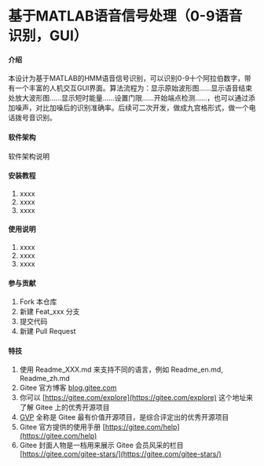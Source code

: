 # 基于MATLAB语音信号处理（0-9语音识别，GUI）

#### 介绍
本设计为基于MATLAB的HMM语音信号识别，可以识别0-9十个阿拉伯数字，带有一个丰富的人机交互GUI界面。算法流程为：显示原始波形图……显示语音结束处放大波形图……显示短时能量……设置门限……开始端点检测……，也可以通过添加噪声，对比加噪后的识别准确率。后续可二次开发，做成九宫格形式，做一个电话拨号音识别。

#### 软件架构
软件架构说明


#### 安装教程

1.  xxxx
2.  xxxx
3.  xxxx

#### 使用说明

1.  xxxx
2.  xxxx
3.  xxxx

#### 参与贡献

1.  Fork 本仓库
2.  新建 Feat_xxx 分支
3.  提交代码
4.  新建 Pull Request


#### 特技

1.  使用 Readme\_XXX.md 来支持不同的语言，例如 Readme\_en.md, Readme\_zh.md
2.  Gitee 官方博客 [blog.gitee.com](https://blog.gitee.com)
3.  你可以 [https://gitee.com/explore](https://gitee.com/explore) 这个地址来了解 Gitee 上的优秀开源项目
4.  [GVP](https://gitee.com/gvp) 全称是 Gitee 最有价值开源项目，是综合评定出的优秀开源项目
5.  Gitee 官方提供的使用手册 [https://gitee.com/help](https://gitee.com/help)
6.  Gitee 封面人物是一档用来展示 Gitee 会员风采的栏目 [https://gitee.com/gitee-stars/](https://gitee.com/gitee-stars/)
